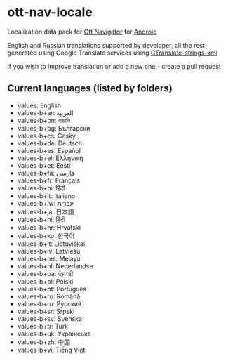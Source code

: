 # ott-nav-locale

Localization data pack for [Ott Navigator](https://ott-nav.com/) for [Android](https://play.google.com/store/apps/details?id=studio.scillarium.ottnavigator)

English and Russian translations supported by developer, all the rest generated using Google Translate services using [GTranslate-strings-xml](https://github.com/lintax/GTranslate-strings-xml)  

If you wish to improve translation or add a new one - create a pull request

## Current languages (listed by folders)

+ values: English
+ values-b+ar: العربية
+ values-b+bn: বাঙালি
+ values-b+bg: Български
+ values-b+cs: Český
+ values-b+de: Deutsch
+ values-b+es: Español
+ values-b+el: Ελληνική
+ values-b+et: Eesti
+ values-b+fa: فارسی
+ values-b+fr: Français
+ values-b+hi: हिंदी
+ values-b+it: Italiano
+ values-b+iw: עברית
+ values-b+ja: 日本語
+ values-b+hi: हिंदी
+ values-b+hr: Hrvatski
+ values-b+ko: 한국어
+ values-b+lt: Lietuviškai
+ values-b+lv: Latviešu
+ values-b+ms: Melayu
+ values-b+nl: Nederlandse
+ values-b+pa: ਪੰਜਾਬੀ
+ values-b+pl: Polski
+ values-b+pt: Português
+ values-b+ro: Română
+ values-b+ru: Русский
+ values-b+sr: Srpski
+ values-b+sv: Svenska
+ values-b+tr: Türk
+ values-b+uk: Українська
+ values-b+zh: 中国
+ values-b+vi: Tiếng Việt
